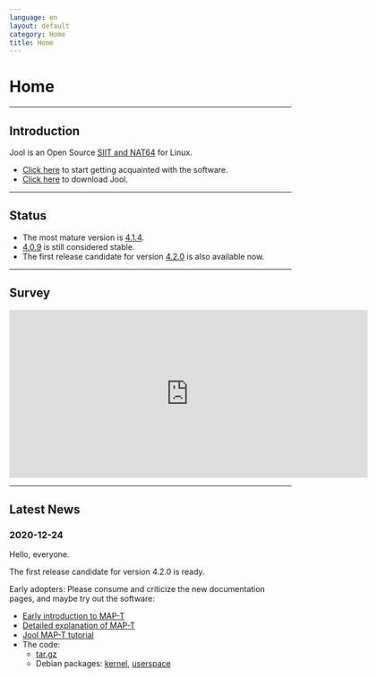 ```yaml
---
language: en
layout: default
category: Home
title: Home
---
```


# Home

-------------------

## Introduction

Jool is an Open Source [SIIT and NAT64](intro-xlat.html) for Linux.

* [Click here](documentation.html) to start getting acquainted with the software.
* [Click here](download.html) to download Jool.

-------------------

## Status

- The most mature version is [4.1.4](download.html#41x).
- [4.0.9](download.html#40x) is still considered stable.
- The first release candidate for version [4.2.0](download.html#42x) is also available now.

-------------------

## Survey

<iframe src="https://docs.google.com/forms/d/e/1FAIpQLSe_9_wBttFGd9aJ7lKXiJvIN7wWZm_C6yy3gU0Ttepha275nQ/viewform?embedded=true" width="640" height="300" frameborder="0" marginheight="0" marginwidth="0">Loading…</iframe>

-------------------

## Latest News

### 2020-12-24

Hello, everyone.

The first release candidate for version 4.2.0 is ready.

Early adopters: Please consume and criticize the new documentation pages, and maybe try out the software:

- [Early introduction to MAP-T](intro-xlat.html#map-t)
- [Detailed explanation of MAP-T](map-t.html)
- [Jool MAP-T tutorial](run-mapt.html)
- The code:
	- [tar.gz](https://github.com/NICMx/Jool/releases/download/v4.2.0-rc1/jool-4.2.0.rc1.tar.gz)
	- Debian packages: [kernel](https://github.com/NICMx/Jool/releases/download/v4.2.0-rc1/jool-dkms_4.2.0.rc1-1_all.deb), [userspace](https://github.com/NICMx/Jool/releases/download/v4.2.0-rc1/jool-tools_4.2.0.rc1-1_amd64.deb)

